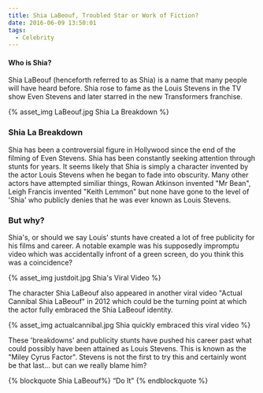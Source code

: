 ```yaml
---
title: Shia LaBeouf, Troubled Star or Work of Fiction?
date: 2016-06-09 13:50:01
tags:
  - Celebrity
---
```

#### Who is Shia?

Shia LaBeouf (henceforth referred to as Shia) is a name that many people will have heard before. Shia rose to fame as the Louis Stevens in the TV show Even Stevens and later starred in the new Transformers franchise.

{% asset_img LaBeouf.jpg Shia La Breakdown %}

### Shia La Breakdown
Shia has been a controversial figure in Hollywood since the end of the filming of Even Stevens. Shia has been constantly seeking attention through stunts for years. It seems likely that Shia is simply a character invented by the actor Louis Stevens when he began to fade into obscurity. Many other actors have attempted similiar things, Rowan Atkinson invented "Mr Bean", Leigh Francis invented "Keith Lemmon" but none have gone to the level of 'Shia' who publicly denies that he was ever known as Louis Stevens.

### But why?

Shia's, or should we say Louis' stunts have created a lot of free publicity for his films and career. A notable example was his supposedly impromptu video which was accidentally infront of a green screen, do you think this was a coincidence?

{% asset_img justdoit.jpg Shia's Viral Video %}

The character Shia LaBeouf also appeared in another viral video "Actual Cannibal Shia LaBeouf" in 2012 which could be the turning point at which the actor fully embraced the Shia LaBeouf identity.

{% asset_img actualcannibal.jpg Shia quickly embraced this viral video %}

These 'breakdowns' and publicity stunts have pushed his career past what could possibly have been attained as Louis Stevens. This is known as the "Miley Cyrus Factor". Stevens is not the first to try this and certainly wont be that last... but can we really blame him?


{% blockquote Shia LaBeouf%}
“Do It"
{% endblockquote %}